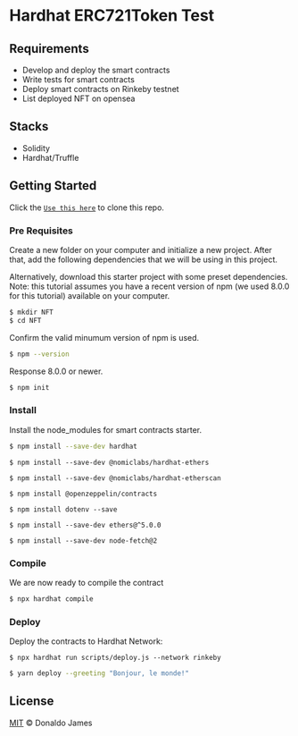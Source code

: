 # Hardhat ERC721Token Test

## Requirements

- Develop and deploy the smart contracts
- Write tests for smart contracts
- Deploy smart contracts on Rinkeby testnet
- List deployed NFT on opensea

## Stacks

- Solidity
- Hardhat/Truffle

## Getting Started

Click the [`Use this here`](https://github.com/paulrberg/hardhat-template/generate) to clone this repo.

### Pre Requisites

Create a new folder on your computer and initialize a new project. After that, add the following dependencies that we will be using in this project.

Alternatively, download this starter project with some preset dependencies. Note: this tutorial assumes you have a recent version of npm (we used 8.0.0 for this tutorial) available on your computer.

```sh
$ mkdir NFT
$ cd NFT
```

Confirm the valid minumum version of npm is used.

```sh
$ npm --version
```

Response 8.0.0 or newer.

```sh
$ npm init
```

### Install

Install the node_modules for smart contracts starter.

```sh
$ npm install --save-dev hardhat
```

```
$ npm install --save-dev @nomiclabs/hardhat-ethers
```

```
$ npm install --save-dev @nomiclabs/hardhat-etherscan
```

```
$ npm install @openzeppelin/contracts
```

```
$ npm install dotenv --save
```

```
$ npm install --save-dev ethers@^5.0.0
```

```
$ npm install --save-dev node-fetch@2
```

### Compile

We are now ready to compile the contract

```sh
$ npx hardhat compile
```

### Deploy

Deploy the contracts to Hardhat Network:

```
$ npx hardhat run scripts/deploy.js --network rinkeby
```

```sh
$ yarn deploy --greeting "Bonjour, le monde!"
```

## License

[MIT](./LICENSE.md) © Donaldo James
